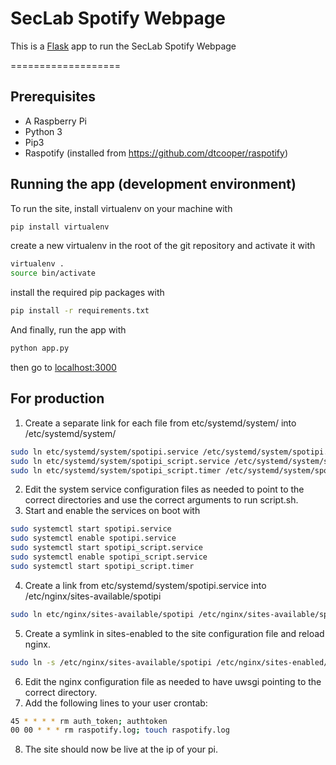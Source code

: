 # SecLab Spotify Webpage

This is a [Flask](http://flask.pocoo.org) app to run the SecLab Spotify Webpage

===================

## Prerequisites
* A Raspberry Pi
* Python 3
* Pip3
* Raspotify (installed from https://github.com/dtcooper/raspotify)

## Running the app (development environment)

To run the site, install virtualenv on your machine with

```bash
pip install virtualenv
```

create a new virtualenv in the root of the git repository and activate it with 

```bash
virtualenv .
source bin/activate
```

install the required pip packages with

```bash
pip install -r requirements.txt
```

And finally, run the app with

```bash
python app.py
```

then go to [localhost:3000](localhost:3000)

## For production

1. Create a separate link for each file from etc/systemd/system/ into /etc/systemd/system/
```bash
sudo ln etc/systemd/system/spotipi.service /etc/systemd/system/spotipi.service
sudo ln etc/systemd/system/spotipi_script.service /etc/systemd/system/spotipi_script.service
sudo ln etc/systemd/system/spotipi_script.timer /etc/systemd/system/spotipi_script.timer
```
2. Edit the system service configuration files as needed to point to the correct directories and use the correct arguments to run script.sh.
3. Start and enable the services on boot with 
```bash
sudo systemctl start spotipi.service
sudo systemctl enable spotipi.service
sudo systemctl start spotipi_script.service
sudo systemctl enable spotipi_script.service
sudo systemctl start spotipi_script.timer
```
4. Create a link from etc/systemd/system/spotipi.service into /etc/nginx/sites-available/spotipi
```bash
sudo ln etc/nginx/sites-available/spotipi /etc/nginx/sites-available/spotipi
```
5. Create a symlink in sites-enabled to the site configuration file and reload nginx.
```bash
sudo ln -s /etc/nginx/sites-available/spotipi /etc/nginx/sites-enabled/spotipi
```
6. Edit the nginx configuration file as needed to have uwsgi pointing to the correct directory.
7. Add the following lines to your user crontab:
```bash
45 * * * * rm auth_token; authtoken
00 00 * * * rm raspotify.log; touch raspotify.log
```
8. The site should now be live at the ip of your pi.
